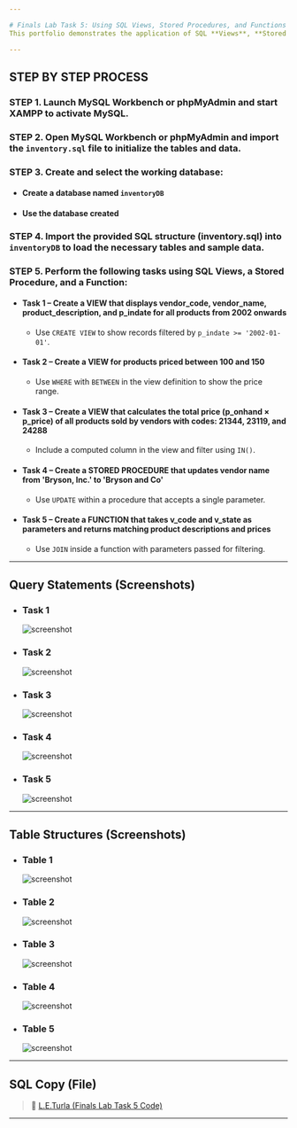 ```yaml
---

# Finals Lab Task 5: Using SQL Views, Stored Procedures, and Functions
This portfolio demonstrates the application of SQL **Views**, **Stored Procedures**, and **Stored Functions** in managing and processing data from a relational database. The task builds upon a predefined inventory system structure and showcases how SQL abstraction can be used for modular and efficient data access.

---
```


## STEP BY STEP PROCESS

### STEP 1. Launch MySQL Workbench or phpMyAdmin and start XAMPP to activate MySQL.

### STEP 2. Open MySQL Workbench or phpMyAdmin and import the `inventory.sql` file to initialize the tables and data.

### STEP 3. Create and select the working database:
- #### Create a database named `inventoryDB`
- #### Use the database created

### STEP 4. Import the provided SQL structure (inventory.sql) into `inventoryDB` to load the necessary tables and sample data.

### STEP 5. Perform the following tasks using SQL Views, a Stored Procedure, and a Function:

- #### Task 1 – Create a VIEW that displays vendor\_code, vendor\_name, product\_description, and p\_indate for all products from 2002 onwards
  - Use `CREATE VIEW` to show records filtered by `p_indate >= '2002-01-01'`.
    
- #### Task 2 – Create a VIEW for products priced between 100 and 150
  - Use `WHERE` with `BETWEEN` in the view definition to show the price range.
    
- #### Task 3 – Create a VIEW that calculates the total price (p\_onhand × p\_price) of all products sold by vendors with codes: 21344, 23119, and 24288
  - Include a computed column in the view and filter using `IN()`.

- #### Task 4 – Create a STORED PROCEDURE that updates vendor name from 'Bryson, Inc.' to 'Bryson and Co'
  - Use `UPDATE` within a procedure that accepts a single parameter.

- #### Task 5 – Create a FUNCTION that takes v\_code and v\_state as parameters and returns matching product descriptions and prices
  - Use `JOIN` inside a function with parameters passed for filtering.

---

## Query Statements (Screenshots)
- ### Task 1
  ![screenshot](images/FLT5\(T1\).png)

- ### Task 2 
  ![screenshot](images/FLT5\(T2\).png)

- ### Task 3 
  ![screenshot](images/FLT5\(T3\).png)

- ### Task 4 
  ![screenshot](images/FLT5\(T4\).png)

- ### Task 5 
  ![screenshot](images/FLT5\(T5\).png)

---

## Table Structures (Screenshots)
- ### Table 1
  ![screenshot](images/FLT5\(tbl1\).png)

- ### Table 2
  ![screenshot](images/FLT5\(tbl2\).png)

- ### Table 3
  ![screenshot](images/FLT5\(tbl3\).png)

- ### Table 4
  ![screenshot](images/FLT5\(tbl4\).png)

- ### Table 5
  ![screenshot](images/FLT5\(tbl5\).png)

---

## SQL Copy (File)
> 📂
[L.E.Turla (Finals Lab Task 5 Code)](./files/L.E.%20Turla%20(FLT5_Code).sql)

---
